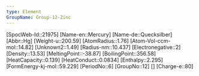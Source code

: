 ```yaml
---
type: Element
GroupName: Group-12-Zinc
---
```

[SpocWeb-Id::21975]
[Name-en::Mercury]
[Name-de::Quecksilber]
[Abbr::Hg]
[Weight-u::200.59]
[AtomRadius::1.76]
[Atom-Vol-ccm-mol::14.82]
[Unknown2::1.49]
[Radius-nm::10.437]
[Electronegative::2]
[Density::13.53]
[MeltingPoint::-38.87]
[BoilingPoint::356.58]
[HeatCapacity::0.139]
[HeatConduct::0.0834]
[Enthalpy::2.295]
[FormEnergy-kj-mol::59.229]
[PeriodNo::6]
[GroupNo::12]
[]
[Charge-e::80]

